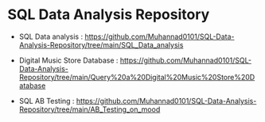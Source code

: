 # SQL Data Analysis Repository

- SQL Data analysis : https://github.com/Muhannad0101/SQL-Data-Analysis-Repository/tree/main/SQL_Data_analysis

- Digital Music Store Database : https://github.com/Muhannad0101/SQL-Data-Analysis-Repository/tree/main/Query%20a%20Digital%20Music%20Store%20Database

- SQL AB Testing : https://github.com/Muhannad0101/SQL-Data-Analysis-Repository/tree/main/AB_Testing_on_mood

